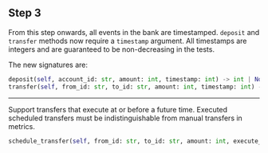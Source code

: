 ## Step 3

From this step onwards, all events in the bank are timestamped. `deposit` and `transfer` methods now require a `timestamp` argument. All timestamps are integers and are guaranteed to be non-decreasing in the tests.

The new signatures are:
```python
deposit(self, account_id: str, amount: int, timestamp: int) -> int | None
transfer(self, from_id: str, to_id: str, amount: int, timestamp: int) -> int | None
```

---

Support transfers that execute at or before a future time. Executed scheduled transfers must be indistinguishable from manual transfers in metrics.

```python
schedule_transfer(self, from_id: str, to_id: str, amount: int, execute_at: int) -> str | None
```